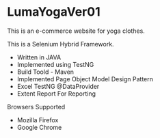 # LumaYogaVer01
This is an e-commerce website for yoga clothes.

This is a Selenium Hybrid Framework.

- Written in JAVA
- Implemented using TestNG
- Build Toold - Maven
- Implemented Page Object Model Design Pattern
- Excel TestNG @DataProvider
- Extent Report For Reporting

Browsers Supported

- Mozilla Firefox
- Google Chrome
